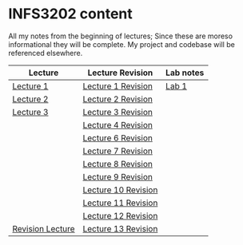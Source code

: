 # INFS3202 content

All my notes from the beginning of lectures; Since these are moreso informational they will be complete. My project and codebase will be referenced elsewhere.


**Lecture** | **Lecture Revision** |**Lab notes** 
|---|---| --- | 
[Lecture 1](Lecture1.html) | [Lecture 1 Revision](lecture1Revision.html) | [Lab 1](lab1.html)
[Lecture 2](Lecture2.html) | [Lecture 2 Revision](lecture2Revision.html) | 
[Lecture 3](Lecture3.html) | [Lecture 3 Revision](lecture3Revision.html) | 
|  | [Lecture 4 Revision](lecture4Revision.html) | 
|  | [Lecture 6 Revision](lecture6Revision.html) | 
|  | [Lecture 7 Revision](lecture7Revision.html) | 
|  | [Lecture 8 Revision](lecture8Revision.html) | 
|  | [Lecture 9 Revision](lecture9Revision.html) | 
|  | [Lecture 10 Revision](lecture10Revision.html) 
|  | [Lecture 11 Revision](lecture11Revision.html) 
|  | [Lecture 12 Revision](lecture12Revision.html) 
[Revision Lecture](revisionLecture.html) | [Lecture 13 Revision](lecture13Revision.html) 

